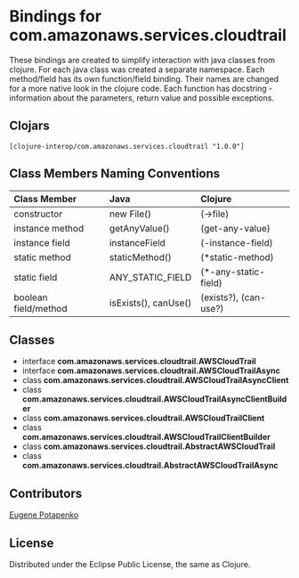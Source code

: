 # Bindings for com.amazonaws.services.cloudtrail

These bindings are created to simplify interaction with java classes from clojure.
For each java class was created a separate namespace.
Each method/field has its own function/field binding.
Their names are changed for a more native look in the clojure code. Each function has docstring - information about the parameters, return value and possible exceptions.

## Clojars

```
[clojure-interop/com.amazonaws.services.cloudtrail "1.0.0"]
```

## Class Members Naming Conventions

| Class Member | Java | Clojure |
|:--|:--|:--|
| constructor | new File() | (->file) |
| instance method | getAnyValue() | (get-any-value) |
| instance field | instanceField | (-instance-field) |
| static method | staticMethod() | (*static-method) |
| static field | ANY_STATIC_FIELD | (*-any-static-field) |
| boolean field/method | isExists(), canUse() | (exists?), (can-use?) |

## Classes

- interface **com.amazonaws.services.cloudtrail.AWSCloudTrail**
- interface **com.amazonaws.services.cloudtrail.AWSCloudTrailAsync**
- class **com.amazonaws.services.cloudtrail.AWSCloudTrailAsyncClient**
- class **com.amazonaws.services.cloudtrail.AWSCloudTrailAsyncClientBuilder**
- class **com.amazonaws.services.cloudtrail.AWSCloudTrailClient**
- class **com.amazonaws.services.cloudtrail.AWSCloudTrailClientBuilder**
- class **com.amazonaws.services.cloudtrail.AbstractAWSCloudTrail**
- class **com.amazonaws.services.cloudtrail.AbstractAWSCloudTrailAsync**

## Contributors

[Eugene Potapenko](https://github.com/potapenko/)

## License

Distributed under the Eclipse Public License, the same as Clojure.
